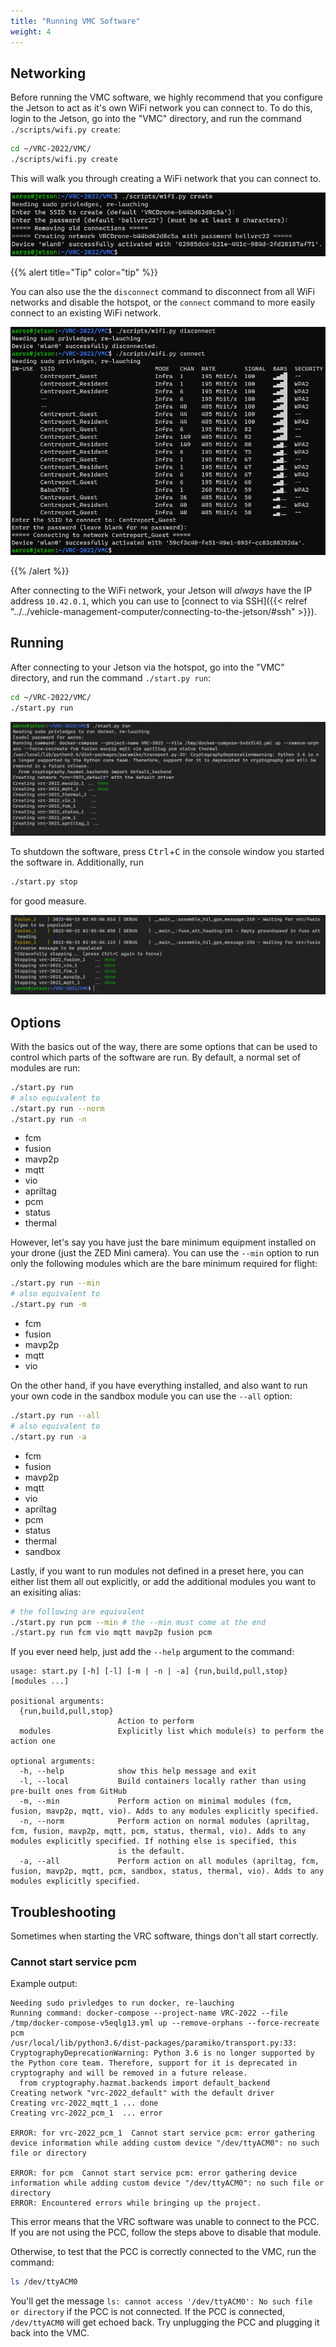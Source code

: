 ```yaml
---
title: "Running VMC Software"
weight: 4
---
```


## Networking

Before running the VMC software, we highly recommend that you configure
the Jetson to act as it's own WiFi network you can connect to. To do this,
login to the Jetson, go into the "VMC" directory,
and run the command `./scripts/wifi.py create`:

```bash
cd ~/VRC-2022/VMC/
./scripts/wifi.py create
```

This will walk you through creating a WiFi network that you can connect to.

![WiFi setup wizard](2022-06-15-19-06-22.png)

{{% alert title="Tip" color="tip" %}}

You can also use the the `disconnect` command to disconnect from all WiFi networks
and disable the hotspot, or the `connect` command to more easily connect to an
existing WiFi network.

![Disconnect/Connect to WiFi networks](2022-06-15-19-08-45.png)

{{% /alert %}}

After connecting to the WiFi network, your Jetson will _always_ have the IP address
`10.42.0.1`, which you can use to [connect to via SSH]({{< relref "../../vehicle-management-computer/connecting-to-the-jetson/#ssh" >}}).

## Running

After connecting to your Jetson via the hotspot, go into the "VMC" directory,
and run the command `./start.py run`:

```bash
cd ~/VRC-2022/VMC/
./start.py run
```

![](2022-06-14-21-03-51.png)

To shutdown the software, press <kbd>Ctrl</kbd>+<kbd>C</kbd> in the console
window you started the software in. Additionally, run

```bash
./start.py stop
```

for good measure.

![](2022-06-14-21-06-25.png)

## Options

With the basics out of the way, there are some options that can be used
to control which parts of the software are run. By default, a normal set of modules
are run:

```bash
./start.py run
# also equivalent to
./start.py run --norm
./start.py run -n
```

- fcm
- fusion
- mavp2p
- mqtt
- vio
- apriltag
- pcm
- status
- thermal

However, let's say you have just the bare minimum equipment installed on your drone
(just the ZED Mini camera). You can use the `--min` option to run only the
following modules which are the bare minimum required for flight:

```bash
./start.py run --min
# also equivalent to
./start.py run -m
```

- fcm
- fusion
- mavp2p
- mqtt
- vio

On the other hand, if you have everything installed, and also
want to run your own code in the sandbox module you can use the `--all` option:

```bash
./start.py run --all
# also equivalent to
./start.py run -a
```

- fcm
- fusion
- mavp2p
- mqtt
- vio
- apriltag
- pcm
- status
- thermal
- sandbox

Lastly, if you want to run modules not defined in a preset here, you can either
list them all out explicitly, or add the additional modules you want to an exisiting
alias:

```bash
# the following are equivalent
./start.py run pcm --min # the --min must come at the end
./start.py run fcm vio mqtt mavp2p fusion pcm
```

If you ever need help, just add the `--help` argument to the command:

```text
usage: start.py [-h] [-l] [-m | -n | -a] {run,build,pull,stop} [modules ...]

positional arguments:
  {run,build,pull,stop}
                        Action to perform
  modules               Explicitly list which module(s) to perform the action one

optional arguments:
  -h, --help            show this help message and exit
  -l, --local           Build containers locally rather than using pre-built ones from GitHub
  -m, --min             Perform action on minimal modules (fcm, fusion, mavp2p, mqtt, vio). Adds to any modules explicitly specified.
  -n, --norm            Perform action on normal modules (apriltag, fcm, fusion, mavp2p, mqtt, pcm, status, thermal, vio). Adds to any modules explicitly specified. If nothing else is specified, this
                        is the default.
  -a, --all             Perform action on all modules (apriltag, fcm, fusion, mavp2p, mqtt, pcm, sandbox, status, thermal, vio). Adds to any modules explicitly specified.
```

## Troubleshooting

Sometimes when starting the VRC software, things don't all start correctly.

### Cannot start service pcm

Example output:

```text
Needing sudo privledges to run docker, re-lauching
Running command: docker-compose --project-name VRC-2022 --file /tmp/docker-compose-v5eqlg13.yml up --remove-orphans --force-recreate pcm
/usr/local/lib/python3.6/dist-packages/paramiko/transport.py:33: CryptographyDeprecationWarning: Python 3.6 is no longer supported by the Python core team. Therefore, support for it is deprecated in cryptography and will be removed in a future release.
  from cryptography.hazmat.backends import default_backend
Creating network "vrc-2022_default" with the default driver
Creating vrc-2022_mqtt_1 ... done
Creating vrc-2022_pcm_1  ... error

ERROR: for vrc-2022_pcm_1  Cannot start service pcm: error gathering device information while adding custom device "/dev/ttyACM0": no such file or directory

ERROR: for pcm  Cannot start service pcm: error gathering device information while adding custom device "/dev/ttyACM0": no such file or directory
ERROR: Encountered errors while bringing up the project.
```

This error means that the VRC software was unable to connect to the PCC.
If you are not using the PCC, follow the steps above to disable that module.

Otherwise, to test that the PCC is correctly connected to the VMC, run the command:

```bash
ls /dev/ttyACM0
```

You'll get the message `ls: cannot access '/dev/ttyACM0': No such file or directory`
if the PCC is not connected. If the PCC is connected,
`/dev/ttyACM0` will get echoed back.
Try unplugging the PCC and plugging it back into the VMC.
